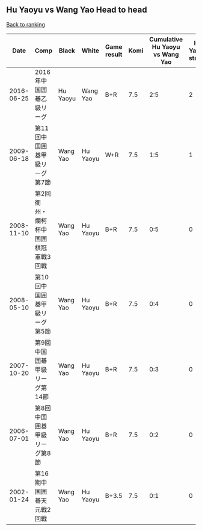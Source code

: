## Hu Yaoyu vs Wang Yao Head to head

[Back to ranking](../../index.md)




| **Date** | **Comp** | **Black** | **White** | **Game result** | **Komi** | **Cumulative Hu Yaoyu vs Wang Yao** | **Hu Yaoyu streak** | **Wang Yao streak** | 
| --- | --- | --- | --- | --- | --- | --- | --- | --- |
| 2016-06-25 | 2016年中国囲碁乙級リーグ | Hu Yaoyu | Wang Yao | B+R | 7.5 | 2:5 | 2 | 0 | 
| 2009-06-18 | 第11回中国囲碁甲級リーグ第7節 | Wang Yao | Hu Yaoyu | W+R | 7.5 | 1:5 | 1 | 0 | 
| 2008-11-10 | 第2回衢州・爛柯杯中国囲棋冠軍戦3回戦 | Wang Yao | Hu Yaoyu | B+R | 7.5 | 0:5 | 0 | 5 | 
| 2008-05-10 | 第10回中国囲碁甲級リーグ第5節 | Wang Yao | Hu Yaoyu | B+R | 7.5 | 0:4 | 0 | 4 | 
| 2007-10-20 | 第9回中国囲碁甲級リーグ第14節 | Wang Yao | Hu Yaoyu | B+R | 7.5 | 0:3 | 0 | 3 | 
| 2006-07-01 | 第8回中国囲碁甲級リーグ第8節 | Wang Yao | Hu Yaoyu | B+R | 7.5 | 0:2 | 0 | 2 | 
| 2002-01-24 | 第16期中国囲碁天元戦2回戦 | Wang Yao | Hu Yaoyu | B+3.5 | 7.5 | 0:1 | 0 | 1 |




